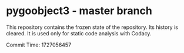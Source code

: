 # pygoobject3 - master branch

This repository contains the frozen state of the repository.
Its history is cleared. It is used only for static code
analysis with Codacy.

Commit Time: 1727056457